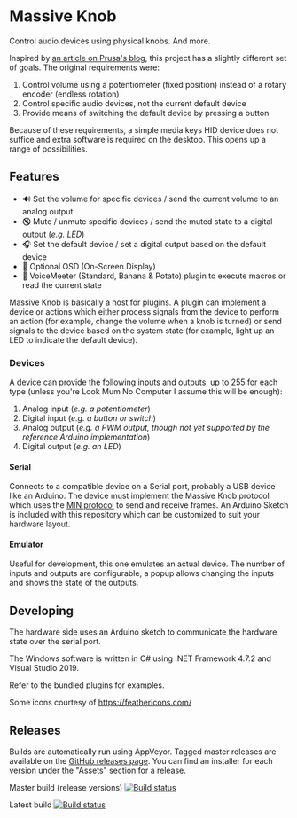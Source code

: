 
# Massive Knob

Control audio devices using physical knobs. And more.

Inspired by [an article on Prusa's blog](https://blog.prusaprinters.org/3d-print-an-oversized-media-control-volume-knob-arduino-basics_30184/), this project has a slightly different set of goals. The original requirements were:

1. Control volume using a potentiometer (fixed position) instead of a rotary encoder (endless rotation)
2. Control specific audio devices, not the current default device
3. Provide means of switching the default device by pressing a button

Because of these requirements, a simple media keys HID device does not suffice and extra software is required on the desktop. This opens up a range of possibilities.

## Features

 - 🔊 Set the volume for specific devices / send the current volume to an analog output
 - 🔇 Mute / unmute specific devices / send the muted state to a digital output (*e.g. LED*)
 - 🎧 Set the default device / set a digital output based on the default device
 - 💬 Optional OSD (On-Screen Display)
 - 🔌 VoiceMeeter (Standard, Banana & Potato) plugin to execute macros or read the current state


Massive Knob is basically a host for plugins. A plugin can implement a device or actions which either process signals from the device to perform an action (for example, change the volume when a knob is turned) or send signals to the device based on the system state (for example, light up an LED to indicate the default device).

### Devices
A device can provide the following inputs and outputs, up to 255 for each type (unless you're Look Mum No Computer I assume this will be enough):

1. Analog input (*e.g. a potentiometer*)
2. Digital input (*e.g. a button or switch*)
3. Analog output (*e.g. a PWM output, though not yet supported by the reference Arduino implementation*)
4. Digital output (*e.g. an LED*)

#### Serial
Connects to a compatible device on a Serial port, probably a USB device like an Arduino. The device must implement the Massive Knob protocol which uses the [MIN protocol](https://github.com/min-protocol/min) to send and receive frames. An Arduino Sketch is included with this repository which can be customized to suit your hardware layout.

#### Emulator
Useful for development, this one emulates an actual device. The number of inputs and outputs are configurable, a popup allows changing the inputs and shows the state of the outputs.


## Developing
The hardware side uses an Arduino sketch to communicate the hardware state over the serial port.

The Windows software is written in C# using .NET Framework 4.7.2 and Visual Studio 2019.

Refer to the bundled plugins for examples.

Some icons courtesy of https://feathericons.com/


## Releases
Builds are automatically run using AppVeyor. Tagged master releases are available on the [GitHub releases page](https://github.com/MvRens/MassiveKnob/releases). You can find an installer for each version under the "Assets" section for a release.

Master build (release versions)
[![Build status](https://ci.appveyor.com/api/projects/status/ycn9ydiitn25em99/branch/master?svg=true)](https://ci.appveyor.com/project/MvRens/massiveknob/branch/master)

Latest build
[![Build status](https://ci.appveyor.com/api/projects/status/ycn9ydiitn25em99?svg=true)](https://ci.appveyor.com/project/MvRens/massiveknob)